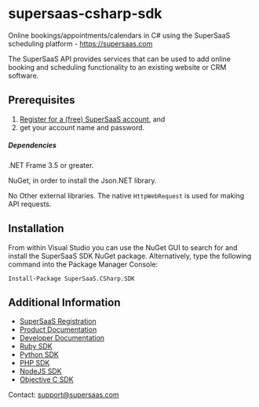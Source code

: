 # supersaas-csharp-sdk
Online bookings/appointments/calendars in C# using the SuperSaaS scheduling platform - https://supersaas.com

The SuperSaaS API provides services that can be used to add online booking and scheduling functionality to an existing 
website or CRM software.

## Prerequisites

1. [Register for a (free) SuperSaaS account](https://www.supersaas.com/accounts/new), and
2. get your account name and password.

##### Dependencies

.NET Frame 3.5 or greater.

NuGet, in order to install the Json.NET library.

No Other external libraries. The native `HttpWebRequest` is used for making API requests.

## Installation

From within Visual Studio you can use the NuGet GUI to search for and install the SuperSaaS SDK NuGet package. Alternatively, type the following command into the Package Manager Console:

    Install-Package SuperSaaS.CSharp.SDK

## Additional Information

+ [SuperSaaS Registration](https://www.supersaas.com/accounts/new)
+ [Product Documentation](https://www.supersaas.com/info/support)
+ [Developer Documentation](https://www.supersaas.com/info/dev)
+ [Ruby SDK](https://github.com/TertiumQuid/supersaas-ruby-sdk)
+ [Python SDK](https://github.com/TertiumQuid/supersaas-python-sdk)
+ [PHP SDK](https://github.com/TertiumQuid/supersaas-php-sdk)
+ [NodeJS SDK](https://github.com/TertiumQuid/supersaas-nodejs-sdk)
+ [Objective C SDK](https://github.com/TertiumQuid/supersaas-objc-sdk)

Contact: [support@supersaas.com](mailto:support@supersaas.com)